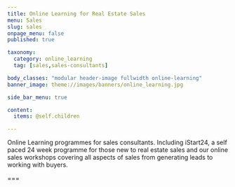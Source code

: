 ```yaml
---
title: Online Learning for Real Estate Sales
menu: Sales
slug: sales
onpage_menu: false
published: true

taxonomy:
  category: online_learning
  tag: [sales,sales-consultants]

body_classes: "modular header-image fullwidth online-learning"
banner_image: theme://images/banners/online_learning.jpg

side_bar_menu: true

content:
  items: @self.children

---
```


Online Learning programmes for sales consultants. Including iStart24, a self paced 24 week programme for those new to real estate sales and our online sales workshops covering all aspects of sales from generating leads to working with buyers.

===
